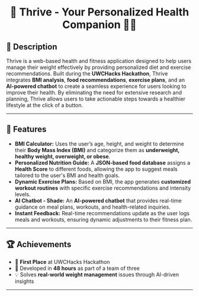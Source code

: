 <h1 align="center">🌱 Thrive - Your Personalized Health Companion 🏋️‍♂️</h1>

<h2>📌 Description</h2>
<p>Thrive is a web-based health and fitness application designed to help users manage their weight effectively by providing personalized diet and exercise recommendations. Built during the <b>UWCHacks Hackathon</b>, Thrive integrates <b>BMI analysis</b>, <b>food recommendations</b>, <b>exercise plans</b>, and an <b>AI-powered chatbot</b> to create a seamless experience for users looking to improve their health. By eliminating the need for extensive research and planning, Thrive allows users to take actionable steps towards a healthier lifestyle at the click of a button.</p>

---

<h2>🚀 Features</h2>
<ul>
    <li><b>BMI Calculator:</b> Uses the user’s age, height, and weight to determine their <b>Body Mass Index (BMI)</b> and categorize them as <b>underweight, healthy weight, overweight, or obese</b>.</li>
    <li><b>Personalized Nutrition Guide:</b> A <b>JSON-based food database</b> assigns a <b>Health Score</b> to different foods, allowing the app to suggest meals tailored to the user's BMI and health goals.</li>
    <li><b>Dynamic Exercise Plans:</b> Based on BMI, the app generates <b>customized workout routines</b> with specific exercise recommendations and intensity levels.</li>
    <li><b>AI Chatbot - Shade:</b> An <b>AI-powered chatbot</b> that provides real-time guidance on meal plans, workouts, and health-related inquiries.</li>
    <li><b>Instant Feedback:</b> Real-time recommendations update as the user logs meals and workouts, ensuring dynamic adjustments to their fitness plan.</li>
</ul>

---

<h2>🏆 Achievements</h2> <ul> <li>🥇 <b>First Place</b> at UWCHacks Hackathon</li> <li>🚀 Developed in <b>48 hours</b> as part of a team of three</li> <li>💡 Solves <b>real-world weight management</b> issues through AI-driven insights</li> </ul>

---
